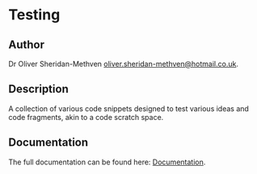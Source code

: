 # Testing

## Author

Dr Oliver Sheridan-Methven 
[oliver.sheridan-methven@hotmail.co.uk](mailto:oliver.sheridan-methven@hotmail.co.uk).

## Description

A collection of various code snippets designed to 
test various ideas and code fragments, akin to a code scratch
space. 

## Documentation 

The full documentation can be found here: [Documentation](https://oliversheridanmethven.github.io/testing/).
